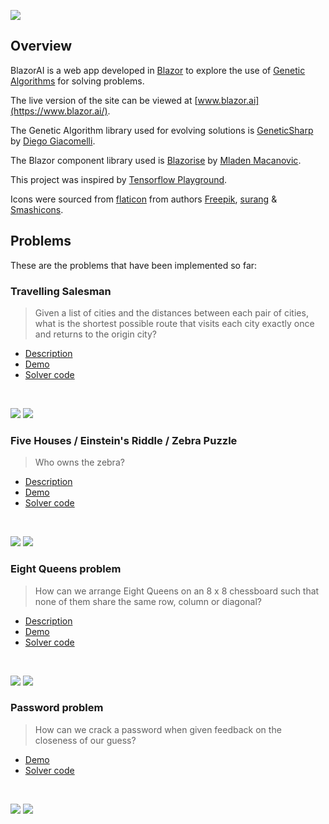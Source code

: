 ![](docs/images/blazor-ai-logo.png)

## Overview

BlazorAI is a web app developed in [Blazor](https://dotnet.microsoft.com/apps/aspnet/web-apps/blazor) to explore the use of [Genetic Algorithms](https://en.wikipedia.org/wiki/Genetic_algorithm) for solving problems.

The live version of the site can be viewed at [www.blazor.ai](https://www.blazor.ai/).

The Genetic Algorithm library used for evolving solutions is [GeneticSharp](https://github.com/giacomelli/GeneticSharp) by [Diego Giacomelli](https://github.com/giacomelli).

The Blazor component library used is [Blazorise](https://blazorise.com/) by [Mladen Macanovic](https://github.com/stsrki).

This project was inspired by [Tensorflow Playground](https://playground.tensorflow.org/).

Icons were sourced from [flaticon](https://www.flaticon.com/) from authors [Freepik](https://www.flaticon.com/authors/freepik), [surang](https://www.flaticon.com/authors/surang) & [Smashicons](https://www.flaticon.com/authors/smashicons).

## Problems

These are the problems that have been implemented so far:

### Travelling Salesman

> Given a list of cities and the distances between each pair of cities, what is the shortest possible route that visits each city exactly once and returns to the origin city?

* [Description](https://en.wikipedia.org/wiki/Travelling_salesman_problem)
* [Demo](https://www.blazor.ai/travellingsalesman)
* [Solver code](BlazorAI.Shared/Solvers/TravellingSalesmanSolver.cs)

</br>

![](docs/images/TravellingSalesman-2.png) ![](docs/images/TravellingSalesman-3.png)

### Five Houses / Einstein's Riddle / Zebra Puzzle

> Who owns the zebra?

* [Description](https://en.wikipedia.org/wiki/Zebra_Puzzle)
* [Demo](https://www.blazor.ai/fivehouses)
* [Solver code](BlazorAI.Shared/Solvers/FiveHousesSolver.cs)

</br>
  
![](docs/images/FiveHouses-1.png) ![](docs/images/FiveHouses-2.png)

### Eight Queens problem

> How can we arrange Eight Queens on an 8 x 8 chessboard such that none of them share the same row, column or diagonal?

* [Description](https://en.wikipedia.org/wiki/Eight_queens_puzzle)
* [Demo](https://www.blazor.ai/eightqueens)
* [Solver code](BlazorAI.Shared/Solvers/EightQueensSolver.cs)

</br>

![](docs/images/EightQueens-1.png) ![](docs/images/EightQueens-2.png)

### Password problem

> How can we crack a password when given feedback on the closeness of our guess?

* [Demo](https://www.blazor.ai/password)
* [Solver code](BlazorAI.Shared/Solvers/PasswordSolver.cs)

</br>

![](docs/images/Password-1.png) ![](docs/images/Password-2.png)


